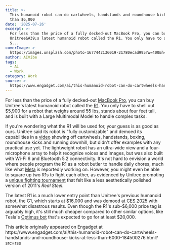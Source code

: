 ```yaml
---
title: >-
  This humanoid robot can do cartwheels, handstands and roundhouse kicks at less
  than $6,000
date: '2025-07-26'
excerpt: >-
  For less than the price of a fully decked-out MacBook Pro, you can buy
  Unitree&#39;s latest humanoid robot called the R1. You only have to shell out
  $...
coverImage: >-
  https://images.unsplash.com/photo-1677442136019-21780ecad995?w=400&h=200&fit=crop&auto=format
author: AIVibe
tags:
  - Ai
  - Work
category: Work
source: >-
  https://www.engadget.com/ai/this-humanoid-robot-can-do-cartwheels-handstands-and-roundhouse-kicks-at-less-than-6000-184500276.html?src=rss
---
```

<p>For less than the price of a fully decked-out <a data-i13n="cpos:1;pos:1" href="https://www.engadget.com/the-latest-macbook-pro-beats-my-high-end-pc-for-content-creation-130053351.html">MacBook Pro</a>, you can buy Unitree&#39;s latest humanoid robot called the <a data-i13n="cpos:2;pos:1" href="https://www.unitree.com/R1">R1</a>. You only have to shell out $5,900 for a robot that weighs around 55 lbs, stands about four feet tall, and is built with a Large Multimodal Model to handle complex tasks.&nbsp;</p>
<p>If you&#39;re wondering what the R1 will be used for, your guess is as good as ours. Unitree said its robot is &quot;fully customizable&quot; and demoed its capabilities in a <a data-i13n="elm:context_link;elmt:doNotAffiliate;cpos:3;pos:1" class="no-affiliate-link" href="https://x.com/UnitreeRobotics/status/1948681325277577551">video</a> showing off cartwheels, handstands, boxing, roundhouse kicks and running downhill, but didn&#39;t offer examples with any practical use yet. The lightweight robot has an ultra-wide view and a four-microphone array to help it recognize voices and images, but was also built with Wi-Fi 6 and Bluetooth 5.2 connectivity. It&#39;s not hard to envision a world where people program the R1 as a robot butler to handle daily chores, much like what <a data-i13n="elm:context_link;elmt:doNotAffiliate;cpos:4;pos:1" class="no-affiliate-link" href="https://www.engadget.com/big-tech/meta-is-reportedly-working-on-humanoid-robots-that-help-with-chores-192453416.html">Meta</a> is reportedly working on. However, you might even be able to square up two R1s to fight each other, as evidenced by Unitree promoting a <a data-i13n="cpos:5;pos:1" href="https://x.com/UnitreeRobotics/status/1928101663900062148">unique fighting tournament</a> that felt like a less aesthetically polished version of 2011&#39;s <em>Real Steel</em>.</p>
<span id="end-legacy-contents"></span><p>The latest R1 is a much lower entry point than Unitree&#39;s previous humanoid robot, the G1, which starts at $16,000 and was demoed at <a data-i13n="cpos:6;pos:1" href="https://www.engadget.com/home/smart-home/the-robots-we-saw-at-ces-2025-the-good-the-bad-and-the-completely-unhinged-174529774.html">CES 2025</a> with somewhat disastrous results. Even though the R1&#39;s sub-$6,000 price tag is arguably high, it&#39;s still much cheaper compared to other similar options, like Tesla&#39;s <a data-i13n="elm:context_link;elmt:doNotAffiliate;cpos:7;pos:1" class="no-affiliate-link" href="https://www.engadget.com/big-tech/the-head-of-teslas-optimus-humanoid-robot-program-leaves-the-company-120015282.html">Optimus bot</a> that&#39;s expected to go for at least $20,000.</p>This article originally appeared on Engadget at https://www.engadget.com/ai/this-humanoid-robot-can-do-cartwheels-handstands-and-roundhouse-kicks-at-less-than-6000-184500276.html?src=rss
